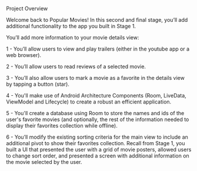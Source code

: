 Project Overview

Welcome back to Popular Movies! In this second and final stage, you’ll add additional functionality to the app you built in Stage 1.

You’ll add more information to your movie details view:

1 - You’ll allow users to view and play trailers (either in the youtube app or a web browser).

2 - You’ll allow users to read reviews of a selected movie.

3 - You’ll also allow users to mark a movie as a favorite in the details view by tapping a button (star).

4 - You'll make use of Android Architecture Components (Room, LiveData, ViewModel and Lifecycle) to create a robust an efficient application.

5 - You'll create a database using Room to store the names and ids of the user's favorite movies (and optionally, the rest of the information needed to display their favorites collection while offline).

6 - You’ll modify the existing sorting criteria for the main view to include an additional pivot to show their favorites collection.
Recall from Stage 1, you built a UI that presented the user with a grid of movie posters,
allowed users to change sort order, and presented a screen with additional information on the movie selected by the user.
